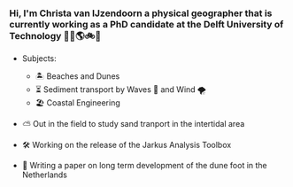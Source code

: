 ### Hi, I'm Christa van IJzendoorn a physical geographer that is currently working as a PhD candidate at the Delft University of Technology :wave::monocle_face::earth_americas::bike::rainbow:

- Subjects:
  - :desert_island: Beaches and Dunes 
  - :hourglass_flowing_sand: Sediment transport by Waves :ocean: and Wind :tornado:
  - :beach_umbrella: Coastal Engineering 
 
- :partly_sunny: Out in the field to study sand tranport in the intertidal area
- :hammer_and_wrench: Working on the release of the Jarkus Analysis Toolbox
- :notebook: Writing a paper on long term development of the dune foot in the Netherlands
